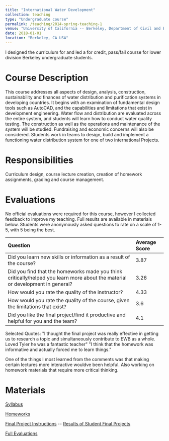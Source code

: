 ```yaml
---
title: "International Water Development"
collection: teaching
type: "Undergraduate course"
permalink: /teaching/2014-spring-teaching-1
venue: "University of California -- Berkeley, Department of Civil and Environmental Engineering"
date: 2018-01-01
location: "Berkeley, CA USA"
---
```


I designed the curriculum for and led a for credit, pass/fail course for lower division Berkeley undergraduate students.

Course Description
======
This course addresses all aspects of design, analysis, construction, sustainability and
finances of water distribution and purification systems in developing countries. It begins with an
examination of fundamental design tools such as AutoCAD, and the capabilities and limitations
that exist in development engineering. Water flow and distribution are evaluated across the
entire system, and students will learn how to conduct water quality testing. The construction as
well as the operations and maintenance of the system will be studied. Fundraising and
economic concerns will also be considered. Students work in teams to design, build and
implement a functioning water distribution system for one of two international Projects.

Responsibilities
======
Curriculum design, course lecture creation, creation of homework assignments, grading and course management.

Evaluations
======
No official evaluations were required for this course, however I collected feedback to improve my teaching. Full results are available in materials below. Students were anonymously asked questions to rate on a scale of 1-5, with 5 being the best.

| Question | Average Score |
| :--- | :--- |
| Did you learn new skills or information as a result of the course? | 3.87 |
| Did you find that the homeworks made you think critically/helped you learn more about the material or development in general? | 3.26 |
| How would you rate the quality of the instructor? | 4.33 |
| How would you rate the quality of the course, given the limitations that exist? | 3.6 |
| Did you like the final project/find it productive and helpful for you and the team? | 4.1 |

Selected Quotes: "I thought the final project was really effective in getting us to research a topic and simultaneously contribute to EWB as a whole. Loved Tyler he was a fantastic teacher" "I think that the homework was informative and actually forced me to learn things."

One of the things I most learned from the comments was that making certain lectures more interactive wouldve been helpful. Also working on homework materials that require more critical thinking.

Materials
======
[Syllabus](https://github.com/tswater/tswater.github.io/raw/master/files/Syllabus_CEE98.pdf) 

[Homeworks](https://github.com/tswater/tswater.github.io/raw/master/files/HW_CEE98.pdf) 

[Final Project Instructions](https://github.com/tswater/tswater.github.io/raw/master/files/FinalProjectInstructions.pdf)  -- [Results of Student Final Projects](https://github.com/tswater/tswater.github.io/raw/master/files/IWD_Final_Project.pdf) 

[Full Evaluations](https://github.com/tswater/tswater.github.io/raw/master/files/CEE98_Eval.xlsx) 
